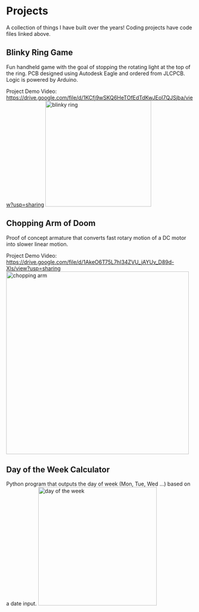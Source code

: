 # Projects
A collection of things I have built over the years! Coding projects have code files linked above.

## Blinky Ring Game
Fun handheld game with the goal of stopping the rotating light at the top of the ring. PCB designed using Autodesk Eagle and ordered from JLCPCB. Logic is powered by Arduino.

Project Demo Video: https://drive.google.com/file/d/1KCfj9wSKQ6HeTOfEdTdKwJEoI7QJSjba/view?usp=sharing
<img width="284" alt="blinky ring" src="https://user-images.githubusercontent.com/53913125/178170458-9f61d548-390b-426e-92a7-8513885b45a0.PNG">

## Chopping Arm of Doom
Proof of concept armature that converts fast rotary motion of a DC motor into slower linear motion.

Project Demo Video: https://drive.google.com/file/d/1AkeO6T75L7hI34ZVU_jAYUv_D89d-Xls/view?usp=sharing
<img width="490" alt="chopping arm" src="https://user-images.githubusercontent.com/53913125/178171226-d397e813-a09a-4e64-b031-42acd8564302.PNG">

## Day of the Week Calculator
Python program that outputs the day of week (Mon, Tue, Wed ...) based on a date input.
<img width="318" alt="day of the week" src="https://user-images.githubusercontent.com/53913125/178192178-380121f9-48a4-43b2-bce8-7670b25766a1.PNG">
